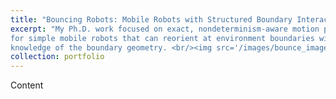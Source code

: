 ```yaml
---
title: "Bouncing Robots: Mobile Robots with Structured Boundary Interactions"
excerpt: "My Ph.D. work focused on exact, nondeterminism-aware motion planning algorithms
for simple mobile robots that can reorient at environment boundaries with
knowledge of the boundary geometry. <br/><img src='/images/bounce_images.gif' width='500'>"
collection: portfolio
---
```


Content
